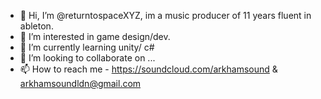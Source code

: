 - 👋 Hi, I’m @returntospaceXYZ, im a music producer of 11 years fluent in ableton.
- 👀 I’m interested in game design/dev.
- 🌱 I’m currently learning unity/ c#
- 💞️ I’m looking to collaborate on ...
- 📫 How to reach me - https://soundcloud.com/arkhamsound & arkhamsoundldn@gmail.com

<!---
returntospaceXYZ/returntospaceXYZ is a ✨ special ✨ repository because its `README.md` (this file) appears on your GitHub profile.
You can click the Preview link to take a look at your changes.
--->
